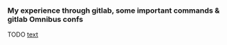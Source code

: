 ### My experience through gitlab, some important commands & gitlab Omnibus confs

TODO [text](https://academy.arvancloud.ir/lessons/creating-the-gitlab-service/)
